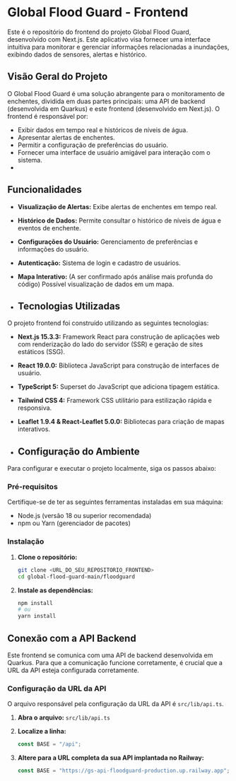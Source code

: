 # Global Flood Guard - Frontend
 
Este é o repositório do frontend do projeto Global Flood Guard, desenvolvido com Next.js. Este aplicativo visa fornecer uma interface intuitiva para monitorar e gerenciar informações relacionadas a inundações, exibindo dados de sensores, alertas e histórico.
 
## Visão Geral do Projeto
 
O Global Flood Guard é uma solução abrangente para o monitoramento de enchentes, dividida em duas partes principais: uma API de backend (desenvolvida em Quarkus) e este frontend (desenvolvido em Next.js). O frontend é responsável por:
 
*   Exibir dados em tempo real e históricos de níveis de água.
*   Apresentar alertas de enchentes.
*   Permitir a configuração de preferências do usuário.
*   Fornecer uma interface de usuário amigável para interação com o sistema.
*   
## Funcionalidades
 
*   **Visualização de Alertas:** Exibe alertas de enchentes em tempo real.
*   **Histórico de Dados:** Permite consultar o histórico de níveis de água e eventos de enchente.
*   **Configurações do Usuário:** Gerenciamento de preferências e informações do usuário.
*   **Autenticação:** Sistema de login e cadastro de usuários.
*   **Mapa Interativo:** (A ser confirmado após análise mais profunda do código) Possível visualização de dados em um mapa.

*   ## Tecnologias Utilizadas
 
O projeto frontend foi construído utilizando as seguintes tecnologias:
 
*   **Next.js 15.3.3:** Framework React para construção de aplicações web com renderização do lado do servidor (SSR) e geração de sites estáticos (SSG).
*   **React 19.0.0:** Biblioteca JavaScript para construção de interfaces de usuário.
*   **TypeScript 5:** Superset do JavaScript que adiciona tipagem estática.
*   **Tailwind CSS 4:** Framework CSS utilitário para estilização rápida e responsiva.
*   **Leaflet 1.9.4 & React-Leaflet 5.0.0:** Bibliotecas para criação de mapas interativos.

*   ## Configuração do Ambiente
 
Para configurar e executar o projeto localmente, siga os passos abaixo:
 
### Pré-requisitos
 
Certifique-se de ter as seguintes ferramentas instaladas em sua máquina:
 
*   Node.js (versão 18 ou superior recomendada)
*   npm ou Yarn (gerenciador de pacotes)
 
### Instalação
 
1.  **Clone o repositório:**
    ```bash
    git clone <URL_DO_SEU_REPOSITORIO_FRONTEND>
    cd global-flood-guard-main/floodguard
    ```
 
2.  **Instale as dependências:**
    ```bash
    npm install
    # ou
    yarn install
    ```
## Conexão com a API Backend
 
Este frontend se comunica com uma API de backend desenvolvida em Quarkus. Para que a comunicação funcione corretamente, é crucial que a URL da API esteja configurada corretamente.
 
### Configuração da URL da API
 
O arquivo responsável pela configuração da URL da API é `src/lib/api.ts`.
 
1.  **Abra o arquivo:** `src/lib/api.ts`
 
2.  **Localize a linha:**
    ```typescript
    const BASE = "/api";
    ```
 
3.  **Altere para a URL completa da sua API implantada no Railway:**
    ```typescript
    const BASE = "https://gs-api-floodguard-production.up.railway.app";
    ```
 
